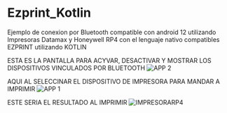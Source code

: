 # Ezprint_Kotlin
Ejemplo de conexion por Bluetooth compatible con android 12 utilizando Impresoras Datamax y Honeywell RP4 con el lenguaje nativo compatibles EZPRINT utilizando  KOTLIN 

ESTA ES LA PANTALLA PARA ACYVAR, DESACTIVAR Y MOSTRAR LOS DISPOSITIVOS VINCULADOS POR BLUETOOTH
![APP 2](https://user-images.githubusercontent.com/30960370/200424404-8466c38f-a485-4d9f-828a-1e34269a2c1d.jpg)

AQUI AL SELECCINAR EL DISPOSITIVO DE IMPRESORA PARA MANDAR A IMPRIMIR
![APP 1](https://user-images.githubusercontent.com/30960370/200424843-c4c2e91e-d060-4d06-a290-91cc887f563f.jpg)

ESTE SERIA EL RESULTADO AL IMPRIMIR
![IMPRESORARP4](https://user-images.githubusercontent.com/30960370/200424992-5723bec6-f6f2-46f3-9f8e-628c55b28097.jpg)
